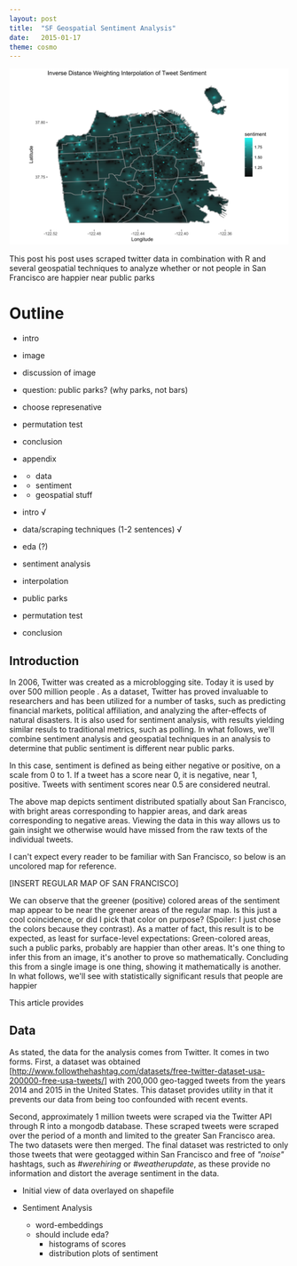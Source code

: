 ```yaml
---
layout: post
title:  "SF Geospatial Sentiment Analysis"
date:   2015-01-17
theme: cosmo
---
```


<img src="/images/idw_interpolation_plot.png" />

<p class="intro"><span class="dropcap">T</span>his post his post uses scraped twitter data in combination with R and several geospatial techniques to analyze whether or not people in San Francisco are happier near public parks</p>

# Outline

* intro
* image
* discussion of image
* question: public parks? (why parks, not bars)
* choose represenative
* permutation test
* conclusion
* appendix
*   - data
*   - sentiment
*   - geospatial stuff

* intro  √
* data/scraping techniques (1-2 sentences)  √
* eda (?)
* sentiment analysis
* interpolation
* public parks
* permutation test
* conclusion



## Introduction

In 2006, Twitter was created as a microblogging site. Today it is used by over 500 million people . As a dataset, Twitter has proved invaluable to researchers and has been utilized for a number of tasks, such as predicting financial markets, political affiliation, and analyzing the after-effects of natural disasters. It is also used for sentiment analysis, with results yielding similar resuls to traditional metrics, such as polling. In what follows, we'll combine sentiment analysis and geospatial techniques  in an analysis to determine that public sentiment is different near public parks.

 In this case, sentiment is defined as being either negative or positive, on a scale from 0 to 1. If a tweet has a score near 0, it is negative, near 1, positive. Tweets with sentiment scores near 0.5 are considered neutral.

The above map depicts sentiment distributed spatially about San Francisco, with bright areas corresponding to happier areas, and dark areas corresponding to negative areas. Viewing the data in this way allows us to gain insight we otherwise would have missed from the raw texts of the individual tweets.

I can't expect every reader to be familiar with San Francisco, so below is an uncolored map for reference.

[INSERT REGULAR MAP OF SAN FRANCISCO]

We can observe that the greener (positive) colored areas of the sentiment map appear to be near the greener areas of the regular map. Is this just a cool coincidence, or did I pick that color on purpose? (Spoiler: I just chose the colors because they contrast). As a matter of fact, this result is to be expected, as least for surface-level expectations: Green-colored areas, such a public parks, probably are happier than other areas. It's one thing to infer this from an image, it's another to prove so mathematically. Concluding this from a single image is one thing, showing it mathematically is another.
In what follows, we'll see with statistically significant resuls that people are happier 

This article provides 



## Data

As stated, the data for the analysis comes from Twitter. It comes in two forms. First, a dataset was obtained [http://www.followthehashtag.com/datasets/free-twitter-dataset-usa-200000-free-usa-tweets/] with 200,000 geo-tagged tweets from the years 2014 and 2015 in the United States. This dataset provides utility in that it prevents our data from being too confounded with recent events.

Second, approximately 1 million tweets were scraped via the Twitter API through R into a mongodb database. These scraped tweets were scraped over the period of a month and limited to the greater San Francisco area. The two datasets were then merged. The final dataset was restricted to only those tweets that were geotagged within San Francisco and free of *"noise"* hashtags, such as *#werehiring* or *#weatherupdate*, as these provide no information and distort the average sentiment in the data. 

* Initial view of data overlayed on shapefile

* Sentiment Analysis
  - word-embeddings
  - should include eda?
      - histograms of scores
      - distribution plots of sentiment
      
